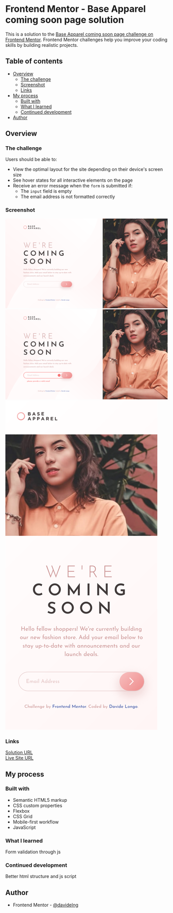 # Frontend Mentor - Base Apparel coming soon page solution

This is a solution to the [Base Apparel coming soon page challenge on Frontend Mentor](https://www.frontendmentor.io/challenges/base-apparel-coming-soon-page-5d46b47f8db8a7063f9331a0). Frontend Mentor challenges help you improve your coding skills by building realistic projects. 

## Table of contents

- [Overview](#overview)
  - [The challenge](#the-challenge)
  - [Screenshot](#screenshot)
  - [Links](#links)
- [My process](#my-process)
  - [Built with](#built-with)
  - [What I learned](#what-i-learned)
  - [Continued development](#continued-development)
- [Author](#author)

## Overview

### The challenge

Users should be able to:

- View the optimal layout for the site depending on their device's screen size
- See hover states for all interactive elements on the page
- Receive an error message when the `form` is submitted if:
  - The `input` field is empty
  - The email address is not formatted correctly

### Screenshot

![](screenshot/desktop.png)
![](screenshot/desktop_active.png)
![](screenshot/mobile.png)

### Links

[Solution URL](https://github.com/davidelng/10-base-apparel-coming-soon)  
[Live Site URL](https://davidelng.github.io/10-base-apparel-coming-soon/)

## My process

### Built with

- Semantic HTML5 markup
- CSS custom properties
- Flexbox
- CSS Grid
- Mobile-first workflow
- JavaScript

### What I learned

Form validation through js

### Continued development

Better html structure and js script

## Author

- Frontend Mentor - [@davidelng](https://www.frontendmentor.io/profile/davidelng)


